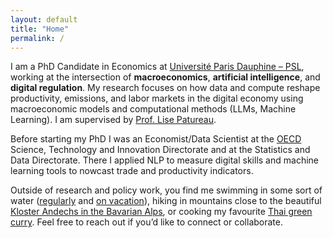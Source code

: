 ```yaml
---
layout: default
title: "Home"
permalink: /
---
```



I am a PhD Candidate in Economics at [Université Paris Dauphine – PSL](https://dauphine.psl.eu/), working at the intersection of **macroeconomics**, **artificial intelligence**, and **digital regulation**. My research focuses on how data and compute reshape productivity, emissions, and labor markets in the digital economy using macroeconomic models and computational methods (LLMs, Machine Learning). I am supervised by [Prof. Lise Patureau](https://sites.google.com/view/lisepatureau/home?authuser=0).

Before starting my PhD I was an Economist/Data Scientist at the [OECD](https://www.oecd.org/en.html) Science, Technology and Innovation Directorate and at the Statistics and Data Directorate. There I applied NLP to measure digital skills and machine learning tools to nowcast trade and productivity indicators.

Outside of research and policy work, you find me swimming in some sort of water ([regularly](https://www.leparisien.fr/paris-75/paris-75015/paris-la-piscine-keller-quinquagenaire-et-toujours-dans-le-bain-13-03-2017-6758721.php) and [on vacation](https://www.schloesser.bayern.de/deutsch/seen/objekte/ammersee.htm)), hiking in mountains close to the beautiful [Kloster Andechs in the Bavarian Alps](https://www.andechs.de/), or cooking my favourite [Thai green curry](https://hot-thai-kitchen.com/green-curry-new-2/). Feel free to reach out if you’d like to connect or collaborate.

